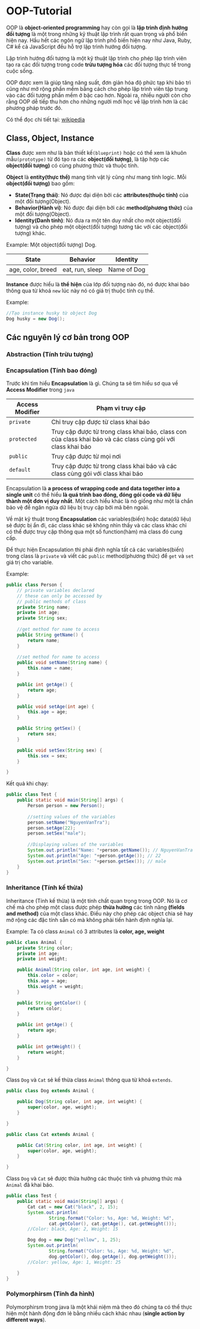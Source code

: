 # OOP-Tutorial
OOP là **object-oriented programming** hay còn gọi là **lập trình định hướng đối tượng** là một trong những kỹ thuật lập trình rất quan trọng và phổ biến hiện nay. Hầu hết các ngôn ngữ lập trình phổ biến hiện nay như Java, Ruby, C# kể cả JavaScript đều hỗ trợ lập trình hướng đối tượng.

Lập trình hướng đối tượng là một kỹ thuật lập trình cho phép lập trình viên tạo ra các đối tượng trong code **trừu tượng hóa** các đối tượng thực tế trong cuộc sống.

OOP được xem là giúp tăng năng suất, đơn giản hóa độ phức tạp khi bảo trì cũng như mở rộng phần mềm bằng cách cho phép lập trình viên tập trung vào các đối tượng phần mềm ở bậc cao hơn. Ngoài ra, nhiều người còn cho rằng OOP dễ tiếp thu hơn cho những người mới học về lập trình hơn là các phương pháp trước đó.

Có thể đọc chi tiết tại: [wikipedia](https://vi.wikipedia.org/wiki/Lập_trình_hướng_đối_tượng)

## Class, Object, Instance
**Class** được xem như là bản thiết kế```(blueprint)``` hoặc có thể xem là khuôn mẫu```(prototype)``` từ đó tạo ra các **object(đối tượng)**, là tập hợp các **object(đối tượng)** có cùng phương thức và thuộc tính.

**Object** là **entity(thực thể)** mang tính vật lý cũng như mang tính logic. Mỗi **object(đối tượng)** bao gồm:
- **State(Trạng thái)**: Nó được đại diện bởi các **attributes(thuộc tính)** của một đối tượng(Object).
- **Behavior(Hành vi)**: Nó được đại diện bởi các **method(phương thức)** của một đối tượng(Object).
- **Identity(Danh tính)**: Nó đưa ra một tên duy nhất cho một object(đối tượng) và cho phép một object(đối tượng) tương tác với các object(đối tượng) khác.

Example: Một object(đối tượng) Dog.

State | Behavior | Identity
------------ | ------------- | -------------
age, color, breed | eat, run, sleep | Name of Dog

**Instance** được hiểu là **thể hiện** của lớp đối tượng nào đó, nó được khai báo thông qua từ khoá ```new``` lúc này nó có giá trị thuộc tính cụ thể.

Example:
```java
//Tạo instance husky từ object Dog
Dog husky = new Dog();
``` 

## Các nguyên lý cơ bản trong OOP
### Abstraction (Tính trừu tượng)
### Encapsulation (Tính bao đóng)
Trước khi tìm hiểu **Encapsulation** là gì. Chúng ta sẻ tìm hiểu sơ qua về **Access Modifier** trong ```java``` 

Access Modifier | Phạm vi truy cập
---------------- | -----------------
```private``` | Chỉ truy cập được từ class khai báo
```protected``` | Truy cập được từ trong class khai báo, class con của class khai báo và các class cùng gói với class khai báo
```public``` | Truy cập được từ mọi nơi
```default``` | Truy cập được từ trong class khai báo và các class cùng gói với class khai báo

Encapsulation là **a process of wrapping code and data together into a single unit** có thể hiểu **là quá trình bao đóng, đóng gói code và dữ liệu thành một đơn vị duy nhất**. Một cách hiểu khác là nó giống như một lá chắn bảo vệ để ngăn ngừa dữ liệu bị truy cập bởi mã bên ngoài.

Về mặt kỹ thuật trong **Encapsulation** các variables(biến) hoặc data(dữ liệu) sẻ được bị ẩn đi, các class khác sẻ không nhìn thấy và các class khác chỉ có thể được truy cập thông qua một số function(hàm) mà class đó cung cấp.

Để thực hiện Encapsulation thì phải định nghĩa tất cả các variables(biến) trong class là ```private``` và viết các ```public``` method(phương thức) để ```get``` và ```set``` giá trị cho variable.

Example:
```java
public class Person {
	// private variables declared
	// these can only be accessed by
	// public methods of class
	private String name;
	private int age;
	private String sex;
	
	//get method for name to access 
	public String getName() {
		return name;
	}
	
	//set method for name to access 
	public void setName(String name) {
		this.name = name;
	}

	public int getAge() {
		return age;
	}

	public void setAge(int age) {
		this.age = age;
	}

	public String getSex() {
		return sex;
	}

	public void setSex(String sex) {
		this.sex = sex;
	}

}
``` 

Kết quả khi chạy:

```java
public class Test {
	public static void main(String[] args) {
		Person person = new Person();
		
		//setting values of the variables 
		person.setName("NguyenVanTra");
		person.setAge(22);
		person.setSex("male");
		
		//Displaying values of the variables
		System.out.println("Name: "+person.getName()); // NguyenVanTra
		System.out.println("Age: "+person.getAge()); // 22
		System.out.println("Sex: "+person.getSex()); // male	
	}
}
```

### Inheritance (Tính kế thừa)
Inheritance (Tính kế thừa) là một tính chất quan trọng trong OOP. Nó là cơ chế mà cho phép một class được phép **thừa hưởng** các tính năng **(fields and method)** của một class khác.  Điều này cho phép các object chia sẻ hay mở rộng các đặc tính sẵn có mà không phải tiến hành định nghĩa lại.

Example:
Ta có class ```Animal``` có 3 attributes là **color, age, weight**

```java
public class Animal {
	private String color;
	private int age;
	private int weight;

	public Animal(String color, int age, int weight) {
		this.color = color;
		this.age = age;
		this.weight = weight;
	}

	public String getColor() {
		return color;
	}

	public int getAge() {
		return age;
	}

	public int getWeight() {
		return weight;
	}

}
```

Class ```Dog``` và ```Cat``` sẻ kế thừa class ```Animal``` thông qua từ khoá ```extends```.

```java 
public class Dog extends Animal {

	public Dog(String color, int age, int weight) {
		super(color, age, weight);
	}

}
```

```java
public class Cat extends Animal {

	public Cat(String color, int age, int weight) {
		super(color, age, weight);
	}

}
```

Class ```Dog``` và ```Cat``` sẻ được thừa hưởng các thuộc tính và phương thức mà ```Animal``` đã khai báo.

```java
public class Test {
	public static void main(String[] args) {
		Cat cat = new Cat("black", 2, 15);
		System.out.println(
				String.format("Color: %s, Age: %d, Weight: %d",
				cat.getColor(), cat.getAge(), cat.getWeight()));
		//Color: black, Age: 2, Weight: 15

		Dog dog = new Dog("yellow", 1, 25);
		System.out.println(
				String.format("Color: %s, Age: %d, Weight: %d",
				dog.getColor(), dog.getAge(), dog.getWeight()));
		//Color: yellow, Age: 1, Weight: 25

	}
}

```

### Polymorphirsm (Tính đa hình)
Polymorphirsm trong java là một khái niệm mà theo đó chúng ta có thể thực hiện một hành động đơn lẻ bằng nhiều cách khác nhau (**single action by different ways**).



